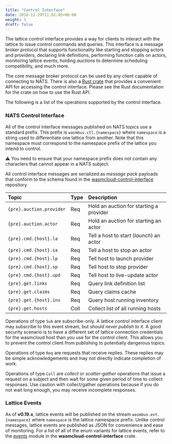 ```yaml
---
title: "Control Interface"
date: 2018-12-29T11:02:05+06:00
weight: 3
draft: false
---
```


The lattice control interface provides a way for clients to interact with the lattice to issue control commands and queries. This interface is a message broker protocol that supports functionality like starting and stopping actors and providers, declaring link definitions, performing function calls on actors, monitoring lattice events, holding _auctions_ to determine scheduling compatibility, and much more.

The core message broker protocol can be used by any client capable of connecting to NATS. There is also a [Rust crate](https://github.com/wasmcloud/wasmcloud/tree/main/crates/control-interface) that provides a convenient API for accessing the control interface. Please see the Rust documentation for the crate on how to use the Rust API.

The following is a list of the operations supported by the control interface.

### NATS Control Interface

All of the control interface messages published on NATS topics use a standard prefix. This prefix is `wasmbus.ctl.{namespace}` where `namespace` is a string used to differentiate one lattice from another. Note that this namespace must correspond to the namespace prefix of the lattice you intend to control.

⚠️ You need to ensure that your namespace prefix does not contain any characters that cannot appear in a NATS subject.

All control interface messages are serialized as _message pack_ payloads that conform to the schema found in the [wasmcloud-control-interface](https://github.com/wasmCloud/wasmCloud/blob/main/crates/wasmcloud-control-interface/src/generated/ctliface.rs) repository.

| Topic | Type | Description |
| :--- | :--- | :--- |
| `{pre}.auction.provider` | Req | Hold an auction for starting a provider |
| `{pre}.auction.actor` | Req | Hold an auction for starting an actor |
| `{pre}.cmd.{host}.la` | Req | Tell a host to start (_launch_) an actor |
| `{pre}.cmd.{host}.sa` | Req | Tell a host to stop an actor |
| `{pre}.cmd.{host}.lp` | Req | Tell host to launch provider |
| `{pre}.cmd.{host}.sp` | Req | Tell host to stop provider |
| `{pre}.cmd.{host}.upd` | Req | Tell host to live-update actor |
| `{pre}.get.links` | Req | Query link definition list |
| `{pre}.get.claims` | Req | Query claims cache |
| `{pre}.get.{host}.inv` | Req | Query host running inventory |
| `{pre}.get.hosts` | Coll | Collect list of all running hosts |

Operations of type `Sub` are subscribe-only. A lattice control interface client may subscribe to this event stream, but _should never publish to it_. A good security scenario is to have a different set of lattice connection credentials for the wasmcloud host than you use for the control client. This allows you to prevent the control client from publishing to potentially dangerous topics.

Operations of type `Req` are requests that receive replies. These replies may be simple acknowledgements and may not directly indicate completion of work.

Operations of type `Coll` are _collect_ or _scatter-gather_ operations that issue a request on a subject and then wait for some given period of time to collect responses. Use caution with collect/gather operations because if you do not wait long enough, you may receive incomplete responses.

### Lattice Events

As of **v0.19.x**, lattice events will be published on the stream `wasmbus.evt.{namespace}` where `namespace` is the lattice
namespace prefix. Unlike control messages, lattice events are published as JSON for convenience and ease of monitoring. For a list of
all of the enum variants for lattice events, refer to the [events](https://github.com/wasmCloud/wasmCloud/blob/main/crates/wasmcloud-control-interface/src/events.rs) module in the **wasmcloud-control-interface** crate.
